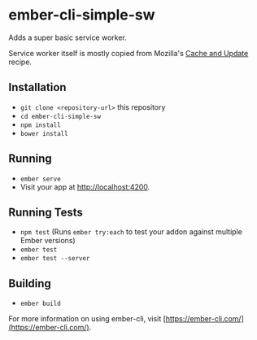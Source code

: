 # ember-cli-simple-sw

Adds a super basic service worker.

Service worker itself is mostly copied from Mozilla's [Cache and Update](https://serviceworke.rs/strategy-cache-and-update.html) recipe.

## Installation

* `git clone <repository-url>` this repository
* `cd ember-cli-simple-sw`
* `npm install`
* `bower install`

## Running

* `ember serve`
* Visit your app at [http://localhost:4200](http://localhost:4200).

## Running Tests

* `npm test` (Runs `ember try:each` to test your addon against multiple Ember versions)
* `ember test`
* `ember test --server`

## Building

* `ember build`

For more information on using ember-cli, visit [https://ember-cli.com/](https://ember-cli.com/).
